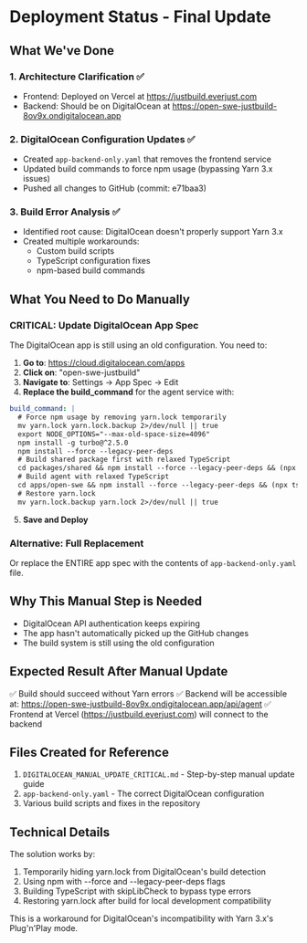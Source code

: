 # Deployment Status - Final Update

## What We've Done

### 1. Architecture Clarification ✅

- Frontend: Deployed on Vercel at https://justbuild.everjust.com
- Backend: Should be on DigitalOcean at https://open-swe-justbuild-8ov9x.ondigitalocean.app

### 2. DigitalOcean Configuration Updates ✅

- Created `app-backend-only.yaml` that removes the frontend service
- Updated build commands to force npm usage (bypassing Yarn 3.x issues)
- Pushed all changes to GitHub (commit: e71baa3)

### 3. Build Error Analysis ✅

- Identified root cause: DigitalOcean doesn't properly support Yarn 3.x
- Created multiple workarounds:
  - Custom build scripts
  - TypeScript configuration fixes
  - npm-based build commands

## What You Need to Do Manually

### CRITICAL: Update DigitalOcean App Spec

The DigitalOcean app is still using an old configuration. You need to:

1. **Go to**: https://cloud.digitalocean.com/apps
2. **Click on**: "open-swe-justbuild"
3. **Navigate to**: Settings → App Spec → Edit
4. **Replace the build_command** for the agent service with:

```yaml
build_command: |
  # Force npm usage by removing yarn.lock temporarily
  mv yarn.lock yarn.lock.backup 2>/dev/null || true
  export NODE_OPTIONS="--max-old-space-size=4096"
  npm install -g turbo@^2.5.0
  npm install --force --legacy-peer-deps
  # Build shared package first with relaxed TypeScript
  cd packages/shared && npm install --force --legacy-peer-deps && (npx tsc --skipLibCheck || echo "Shared build completed with warnings") && cd ../..
  # Build agent with relaxed TypeScript
  cd apps/open-swe && npm install --force --legacy-peer-deps && (npx tsc --skipLibCheck || echo "Agent build completed with warnings") && cd ../..
  # Restore yarn.lock
  mv yarn.lock.backup yarn.lock 2>/dev/null || true
```

5. **Save and Deploy**

### Alternative: Full Replacement

Or replace the ENTIRE app spec with the contents of `app-backend-only.yaml` file.

## Why This Manual Step is Needed

- DigitalOcean API authentication keeps expiring
- The app hasn't automatically picked up the GitHub changes
- The build system is still using the old configuration

## Expected Result After Manual Update

✅ Build should succeed without Yarn errors
✅ Backend will be accessible at: https://open-swe-justbuild-8ov9x.ondigitalocean.app/api/agent
✅ Frontend at Vercel (https://justbuild.everjust.com) will connect to the backend

## Files Created for Reference

1. `DIGITALOCEAN_MANUAL_UPDATE_CRITICAL.md` - Step-by-step manual update guide
2. `app-backend-only.yaml` - The correct DigitalOcean configuration
3. Various build scripts and fixes in the repository

## Technical Details

The solution works by:

1. Temporarily hiding yarn.lock from DigitalOcean's build detection
2. Using npm with --force and --legacy-peer-deps flags
3. Building TypeScript with skipLibCheck to bypass type errors
4. Restoring yarn.lock after build for local development compatibility

This is a workaround for DigitalOcean's incompatibility with Yarn 3.x's Plug'n'Play mode.
